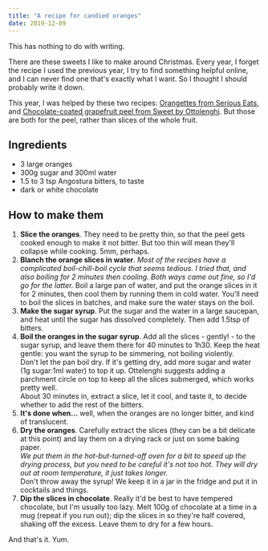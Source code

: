 ```yaml
---
title: "A recipe for candied oranges"
date: 2019-12-09
---
```


This has nothing to do with writing.

There are these sweets I like to make around Christmas. Every year, I forget the recipe I used the previous year, I try to find something helpful online, and I can never find one that's exactly what I want. So I thought I should probably write it down.

This year, I was helped by these two recipes: [Orangettes from Serious Eats](https://www.seriouseats.com/recipes/2012/01/orangettes-recipe-how-to-make-chocolate-orange.html), and [Chocolate-coated grapefruit peel from Sweet by Ottolenghi](http://mapetitekuhinjica.blogspot.com/2017/12/candied-grapefruit-peel-dipped-in-dark.html). But those are both for the peel, rather than slices of the whole fruit.

## Ingredients

- 3 large oranges
- 300g sugar and 300ml water
- 1.5 to 3 tsp Angostura bitters, to taste
- dark or white chocolate 

## How to make them

1. **Slice the oranges**. They need to be pretty thin, so that the peel gets cooked enough to make it not bitter. But too thin will mean they'll collapse while cooking. 5mm, perhaps.
2. **Blanch the orange slices in water**. *Most of the recipes have a complicated boil-chill-boil cycle that seems tedious. I tried that, and also boiling for 2 minutes then cooling. Both ways came out fine, so I'd go for the latter.* Boil a large pan of water, and put the orange slices in it for 2 minutes, then cool them by running them in cold water. You'll need to boil the slices in batches, and make sure the water stays on the boil.
3. **Make the sugar syrup**. Put the sugar and the water in a large saucepan, and heat until the sugar has dissolved completely. Then add 1.5tsp of bitters.
4. **Boil the oranges in the sugar syrup**. Add all the slices - gently! - to the sugar syrup, and leave them there for 40 minutes to 1h30. Keep the heat gentle: you want the syrup to be simmering, not boiling violently.
<br> Don't let the pan boil dry. If it's getting dry, add more sugar and water (1g sugar:1ml water) to top it up. Ottelenghi suggests adding a parchment circle on top to keep all the slices submerged, which works pretty well.
<br> About 30 minutes in, extract a slice, let it cool, and taste it, to decide whether to add the rest of the bitters.
5. **It's done when...** well, when the oranges are no longer bitter, and kind of translucent.
6. **Dry the oranges**. Carefully extract the slices (they can be a bit delicate at this point) and lay them on a drying rack or just on some baking paper.
<br> *We put them in the hot-but-turned-off oven for a bit to speed up the drying process, but you need to be careful it's not too hot. They will dry out at room temperature, it just takes longer.*
<br> Don't throw away the syrup! We keep it in a jar in the fridge and put it in cocktails and things.
7. **Dip the slices in chocolate**. Really it'd be best to have tempered chocolate, but I'm usually too lazy. Melt 100g of chocolate at a time in a mug (repeat if you run out); dip the slices in so they're half covered, shaking off the excess. Leave them to dry for a few hours.

And that's it. Yum.
